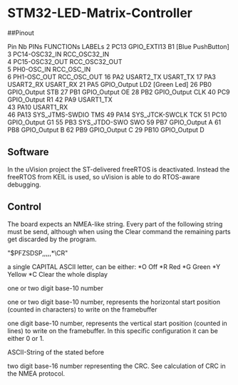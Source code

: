 # STM32-LED-Matrix-Controller

##Pinout

Pin Nb	PINs	FUNCTIONs	LABELs
2	PC13	GPIO_EXTI13	B1 [Blue PushButton]
3	PC14-OSC32_IN	RCC_OSC32_IN	
4	PC15-OSC32_OUT	RCC_OSC32_OUT	
5	PH0-OSC_IN	RCC_OSC_IN	
6	PH1-OSC_OUT	RCC_OSC_OUT	
16	PA2		USART2_TX	USART_TX
17	PA3		USART2_RX	USART_RX
21	PA5		GPIO_Output	LD2 [Green Led]
26	PB0		GPIO_Output	STB
27	PB1		GPIO_Output	OE
28	PB2		GPIO_Output	CLK
40	PC9		GPIO_Output	R1
42	PA9		USART1_TX	
43	PA10	USART1_RX	
46	PA13	SYS_JTMS-SWDIO	TMS
49	PA14	SYS_JTCK-SWCLK	TCK
51	PC10	GPIO_Output	G1
55	PB3		SYS_JTDO-SWO	SWO
59	PB7		GPIO_Output	A
61	PB8		GPIO_Output	B
62	PB9		GPIO_Output	C
29	PB10	GPIO_Output	D

## Software

In the uVision project the ST-delivered freeRTOS is deactivated. Instead the freeRTOS from KEIL is used, so uVision is able to do RTOS-aware debugging.

## Control

The board expects an NMEA-like string. Every part of the following string must be send, although when using the Clear command the remaining parts get discarded by the program.

"$PFZSDSP,<COLOR>,<LENGTH>,<XPOS>,<YPOS>,<DATA>*<CRC>\CR"

<COLOR> a single CAPITAL ASCII letter, can be either:
*O Off
*R Red
*G Green
*Y Yellow
*C Clear the whole display

<LENGTH> one or two digit base-10 number

<XPOS> one or two digit base-10 number, represents the horizontal start position (counted in characters) to write on the framebuffer

<YPOS> one digit base-10 number, represents the vertical start position (counted in lines) to write on the framebuffer. In this specific configuration it can be either 0 or 1. 

<DATA> ASCII-String of the <LENGTH> stated before

<CRC> two digit base-16 number representing the CRC. See calculation of CRC in the NMEA protocol.

